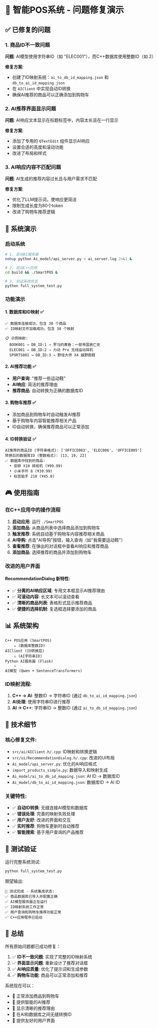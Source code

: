 # 🎯 智能POS系统 - 问题修复演示

## ✅ 已修复的问题

### 1. 商品ID不一致问题
**问题**: AI模型使用字符串ID（如 "ELEC001"），而C++数据库使用整数ID（如 2）

**修复方案**:
- 创建了ID映射系统：`ai_to_db_id_mapping.json` 和 `db_to_ai_id_mapping.json`
- 在 `AIClient` 中实现自动ID转换
- 确保AI推荐的商品可以正确添加到购物车

### 2. AI推荐界面显示问题
**问题**: AI响应文本显示在标题标签中，内容太长且在一行显示

**修复方案**:
- 添加了专用的 `QTextEdit` 组件显示AI响应
- 设置合适的高度和滚动功能
- 改进了布局和样式

### 3. AI响应内容不匹配问题
**问题**: AI生成的推荐内容过长且与用户需求不匹配

**修复方案**:
- 优化了LLM提示词，使响应更简洁
- 限制生成长度为80个token
- 改进了购物车推荐逻辑

## 🚀 系统演示

### 启动系统

```bash
# 1. 启动AI服务器
nohup python Ai_model/api_server.py > ai_server.log 2>&1 &

# 2. 启动C++应用
cd build && ./SmartPOS &

# 3. 验证系统状态
python full_system_test.py
```

### 功能演示

#### 1. 数据库和ID映射 ✅
```
✅ 数据库连接成功，包含 30 个商品
✅ ID映射文件加载成功，包含 30 个映射

📋 示例映射:
  BOOK001 → DB_ID:1 → 罗马的黄昏：一部帝国衰亡史
  ELEC001 → DB_ID:2 → 力动 Pro 无线运动耳机
  SPORTS001 → DB_ID:3 → 野径大师 X4 越野跑鞋
```

#### 2. AI推荐功能 ✅
- **用户查询**: "推荐一些运动鞋"
- **AI响应**: 简洁的推荐理由
- **推荐商品**: 自动转换为正确的数据库ID

#### 3. 购物车推荐 ✅
- 添加商品到购物车时自动触发AI推荐
- 基于购物车内容智能推荐相关产品
- ID自动转换，确保推荐商品可以正常添加

#### 4. ID转换验证 ✅
```
AI推荐的商品ID (字符串格式): ['OFFICE003', 'ELEC006', 'OFFICE005']
转换后的数据库ID (整数格式): [13, 19, 22]
✅ 数据库中找到的商品:
  • 安碎 X10 碎纸机 (¥99.99)
  • 小米手环 8 (¥39.99)
  • 标签能手 210 (¥45.0)
```

## 🎮 使用指南

### 在C++应用中的操作流程

1. **启动应用**: 运行 `./SmartPOS`
2. **添加商品**: 从商品列表中选择商品添加到购物车
3. **触发推荐**: 系统自动基于购物车内容推荐相关商品
4. **AI导购**: 点击"AI导购"按钮，输入查询（如"我需要运动鞋"）
5. **查看推荐**: 在弹出的对话框中查看AI响应和推荐商品
6. **添加商品**: 选择推荐的商品并添加到购物车

### 改进的用户界面

#### RecommendationDialog 新特性:
- ✅ **分离的AI响应区域**: 专用文本框显示AI推荐理由
- ✅ **可滚动内容**: 长文本可以滚动查看
- ✅ **清晰的商品列表**: 表格形式显示推荐商品
- ✅ **便捷的选择机制**: 复选框选择要添加的商品

## 📊 系统架构

```
C++ POS应用 (SmartPOS)
    ↓ (数据库整数ID)
AIClient (ID转换层)
    ↓ (AI字符串ID)
Python AI服务器 (Flask)
    ↓
AI模型 (Qwen + SentenceTransformers)
```

### ID映射流程:
1. **C++ → AI**: 整数ID → 字符串ID (通过 `db_to_ai_id_mapping.json`)
2. **AI处理**: 使用字符串ID进行推荐
3. **AI → C++**: 字符串ID → 整数ID (通过 `ai_to_db_id_mapping.json`)

## 🔧 技术细节

### 核心修复文件:
- `src/ai/AIClient.h/.cpp`: ID映射和转换逻辑
- `src/ui/RecommendationDialog.h/.cpp`: 改进的UI布局
- `Ai_model/api_server.py`: 优化的AI响应格式
- `import_products_simple.py`: 数据导入和映射生成
- `Ai_model/ai_to_db_id_mapping.json`: AI ID → 数据库ID
- `Ai_model/db_to_ai_id_mapping.json`: 数据库ID → AI ID

### 关键特性:
- ✅ **自动ID转换**: 无缝连接AI模型和数据库
- ✅ **错误处理**: 完善的映射失败处理
- ✅ **用户友好**: 改进的界面和交互
- ✅ **实时推荐**: 购物车更新时自动推荐
- ✅ **智能搜索**: 基于用户查询的产品推荐

## 🎯 测试验证

运行完整系统测试:
```bash
python full_system_test.py
```

期望输出:
```
🎯 测试完成 - 系统集成状态:
✅ 商品数据库已导入并配置正确
✅ AI模型服务器正在运行
✅ ID映射系统工作正常
✅ 用户查询和购物车推荐功能正常
✅ C++应用程序已启动
```

## 🎉 总结

所有原始问题都已成功修复：

1. ✅ **ID不一致问题**: 实现了完整的ID映射系统
2. ✅ **界面显示问题**: 重新设计了推荐对话框
3. ✅ **AI响应质量**: 优化了提示词和生成参数
4. ✅ **购物车功能**: 商品可以正常添加和推荐

系统现在可以：
- 🛒 正常添加商品到购物车
- 🤖 提供智能的AI推荐
- 💬 显示清晰的推荐理由
- 🔄 在AI和数据库之间无缝转换ID
- 📱 提供友好的用户界面 
